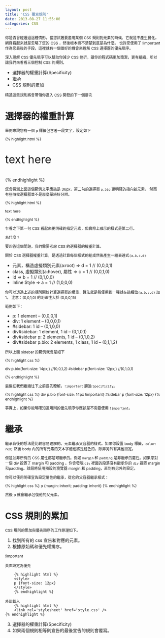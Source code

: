 ```yaml
---
layout: post
title: 'CSS 覆寫規則'
date: 2013-08-27 11:55:00
categories: CSS
---
```

你是否曾經遇過這種情形，當您試著要套用某個 CSS 規則到元素的時候，它就是不產生變化。
網頁看起來就是忽略了您的 CSS ，然後根本搞不清楚到底是為什麼。
也許您使用了 !important 作為您最後的手段，這裡就有一個很好的機會來理解 CSS 選擇器的優先順序。

深入理解 CSS 優先順序可以幫助你減少 CSS 挫折，讓你的程式碼更加簡潔，更有組織，所以讓我們來看看三個控制 CSS 的規則。

* 選擇器的權重計算(Specificity)
* 繼承
* CSS 規則的累加

精通這些規則將會帶領你進入 CSS 開發的下一個層次

# 選擇器的權重計算

舉例來說您有一個 p 標籤包含著一段文字，設定如下

{% highlight html %}
<style>
p {font-size: 12px;}
p.bio{font-size: 36px;}
</style>
      
<p class='bio'>text here</p>
{% endhighlight %}

 您會猜測上面這個範例文字應該是 36px，第二句的選擇器 `p.bio` 更明確的指向該元素。
 然而有些時候選擇器並不是那麼單純好分辨。
 
{% highlight html %}
<div id='sidebar'>
	<p class='bio'>text here</p>
</div>

<style>
div p.bio {font-size: 14px;}
#sidebar p {font-size: 12px;}
</style>
{% endhighlight %}

乍看之下第一句 CSS 看起來更明確的指定元素，但實際上顯示的樣式是第二行。

為什麼？

要回答這個問題，我們需要考慮 CSS 的選擇器的權重計算。

關於 CSS 選擇器權重計算，是透過計算每個樣式的組成然後產生一組表達式`(a,b,c,d)`


* 元素，構造虛擬類別元素(a:root) =>   d = 1  // (0,0,0,1)
* class, 虛擬類別(a:hover), 屬性 => c = 1  // (0,0,1,0)
* Id => b = 1 													 // (0,1,0,0)
* Inline Style => a = 1 								 // (1,0,0,0)

你可以透過上述的規則開始計算選擇器的權重，算法就是每使用到一種就在該欄位`(a,b,c,d)` 加 1。
注意：(0,0,1,0) 的明確性大於 (0,0,0,15)

範例如下：
- p: 1 element – (0,0,0,1)
- div: 1 element – (0,0,0,1)
- #sidebar: 1 id – (0,1,0,0)
- div#sidebar: 1 element, 1 id – (0,1,0,1)
- div#sidebar p: 2 elements, 1 id – (0,1,0,2)
- div#sidebar p.bio: 2 elements, 1 class, 1 id – (0,1,1,2)

所以上面 sidebar 的範例就會是如下

{% highlight css %}

div p.bio{font-size: 14px;} //(0,0,1,2)
#sidebar p{font-size: 12px;}  //(0,1,0,1)

{% endhighlight %}

最後在我們繼續往下之前要先瞭解。`!important` 勝過 `Specificity`。

{% highlight css %}
div p.bio {font-size: 14px !important}
#sidebar p {font-size: 12px}
{% endhighlight %}

事實上，如果你能明確知道規則的優先順序你應該是不需要使用 `!important`。

# 繼承

繼承背後的想法是比較容易理解的。元素繼承父容器的樣式。如果你設置 body 標籤，`color: red;` 然後 body 內的所有元素的文本字體也將是紅色的，除非另外有其他設定。

但是並非所有的 CSS 屬性都是可繼承的。例如 `margin` 和 `padding` 是非繼承的屬性。如果您對一個 div 設置了 margin 和 padding 。你會發現 `div` 裡面的段落沒有繼承你的 `div` 設置 margin 和padding。該段將使用預設的瀏覽器
margin 和 padding，直到有另外的設定。

你可以使用明確宣告設定屬性的繼承，從它的父容器繼承樣式：

{% highlight css %}
p {margin: inherit; padding: inherit}
{% endhighlight %}

然後 p 就會繼承包復他的父元素。


# CSS 規則的累加

CSS 規則的累加與優先順序的工作原理如下。

1. 找到所有的 css 宣告和對應的元素。
2. 根據原始碼和優先權排序。

  !important
    
	頁面設定為優先 

		{% highlight html %}
		<style>
		p {font-size: 12px}
		</style>
		{% endhighlight %}    

	外部載入
		{% highlight html %}
		<link rel='stylesheet' href='style.css' />
    {% endhighlight %} 
3. 選擇器的權重計算(Specificity)
4. 如果兩個規則相等則宣告的最後宣告的規則會覆寫。
